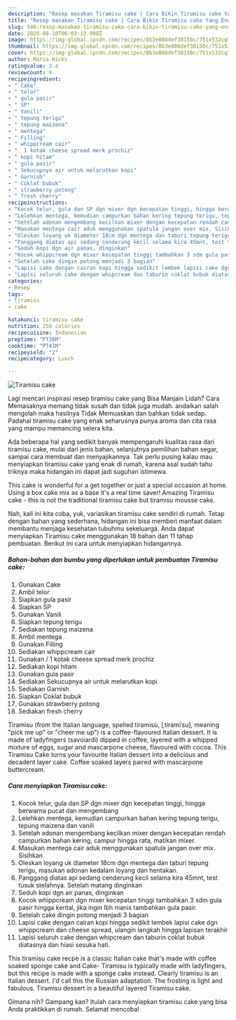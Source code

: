 ```yaml
---
description: "Resep masakan Tiramisu cake | Cara Bikin Tiramisu cake Yang Enak Dan Lezat"
title: "Resep masakan Tiramisu cake | Cara Bikin Tiramisu cake Yang Enak Dan Lezat"
slug: 546-resep-masakan-tiramisu-cake-cara-bikin-tiramisu-cake-yang-enak-dan-lezat
date: 2020-08-10T06:03:13.908Z
image: https://img-global.cpcdn.com/recipes/8b3e086def30150c/751x532cq70/tiramisu-cake-foto-resep-utama.jpg
thumbnail: https://img-global.cpcdn.com/recipes/8b3e086def30150c/751x532cq70/tiramisu-cake-foto-resep-utama.jpg
cover: https://img-global.cpcdn.com/recipes/8b3e086def30150c/751x532cq70/tiramisu-cake-foto-resep-utama.jpg
author: Maria Hicks
ratingvalue: 3.4
reviewcount: 9
recipeingredient:
- " Cake"
- " telor"
- " gula pasir"
- " SP"
- " Vanili"
- " tepung terigu"
- " tepung maizena"
- " mentega"
- " Filling"
- " whippcream cair"
- "  1 kotak cheese spread merk prochiz"
- " kopi hitam"
- " gula pasir"
- " Sekucupnya air untuk melarutkan kopi"
- " Garnish"
- " Coklat bubuk"
- " strawberry potong"
- " fresh cherry"
recipeinstructions:
- "Kocok telur, gula dan SP dgn mixer dgn kecepatan tinggi, hingga berwarna pucat dan mengembang"
- "Lelehkan mentega, kemudian campurkan bahan kering tepung terigu, tepung maizena dan vanili"
- "Setelah adonan mengembang kecilkan mixer dengan kecepatan rendah campurkan bahan kering, campur hingga rata, matikan mixer."
- "Masukan mentega cair aduk menggunakan spatula jangan over mix. Sisihkan"
- "Oleskan loyang uk diameter 18cm dgn mentega dan taburi tepung terigu, masukan adonan kedalam loyang dan hentakan."
- "Panggang diatas api sedang cenderung kecil selama kira 45mnt, test tusuk stelahnya. Setelah matang dinginkan"
- "Seduh kopi dgn air panas, dinginkan"
- "Kocok whippcream dgn mixer kecepatan tinggi tambahkan 3 sdm gula pasir hingga kental, jika ingin lbh manis tambahkan gula pasir."
- "Setelah cake dingin potong menjadi 3 bagian"
- "Lapisi cake dengan cairan kopi hingga sedikit lembek lapisi cake dgn whippcream dan cheese spread, ulangin langkah hingga lapisan terakhir"
- "Lapisi seluruh cake dengan whipcream dan taburin coklat bubuk diatasnya dan hiasi sesuka hati."
categories:
- Resep
tags:
- tiramisu
- cake

katakunci: tiramisu cake 
nutrition: 259 calories
recipecuisine: Indonesian
preptime: "PT36M"
cooktime: "PT41M"
recipeyield: "2"
recipecategory: Lunch

---
```



![Tiramisu cake](https://img-global.cpcdn.com/recipes/8b3e086def30150c/751x532cq70/tiramisu-cake-foto-resep-utama.jpg)

Lagi mencari inspirasi resep tiramisu cake yang Bisa Manjain Lidah? Cara Memasaknya memang tidak susah dan tidak juga mudah. andaikan salah mengolah maka hasilnya Tidak Memuaskan dan bahkan tidak sedap. Padahal tiramisu cake yang enak seharusnya punya aroma dan cita rasa yang mampu memancing selera kita.

Ada beberapa hal yang sedikit banyak mempengaruhi kualitas rasa dari tiramisu cake, mulai dari jenis bahan, selanjutnya pemilihan bahan segar, sampai cara membuat dan menyajikannya. Tak perlu pusing kalau mau menyiapkan tiramisu cake yang enak di rumah, karena asal sudah tahu triknya maka hidangan ini dapat jadi suguhan istimewa.

This cake is wonderful for a get together or just a special occasion at home. Using a box cake mix as a base it&#39;s a real time saver! Amazing Tiramisu cake - this is not the traditional tiramisu cake but tiramisu mousse cake.


Nah, kali ini kita coba, yuk, variasikan tiramisu cake sendiri di rumah. Tetap dengan bahan yang sederhana, hidangan ini bisa memberi manfaat dalam membantu menjaga kesehatan tubuhmu sekeluarga. Anda dapat menyiapkan Tiramisu cake menggunakan 18 bahan dan 11 tahap pembuatan. Berikut ini cara untuk menyiapkan hidangannya.

<!--inarticleads1-->

##### Bahan-bahan dan bumbu yang diperlukan untuk pembuatan Tiramisu cake:

1. Gunakan  Cake
1. Ambil  telor
1. Siapkan  gula pasir
1. Siapkan  SP
1. Gunakan  Vanili
1. Siapkan  tepung terigu
1. Sediakan  tepung maizena
1. Ambil  mentega
1. Gunakan  Filling
1. Sediakan  whippcream cair
1. Gunakan  / 1 kotak cheese spread merk prochiz
1. Sediakan  kopi hitam
1. Gunakan  gula pasir
1. Sediakan  Sekucupnya air untuk melarutkan kopi
1. Sediakan  Garnish
1. Siapkan  Coklat bubuk
1. Gunakan  strawberry potong
1. Sediakan  fresh cherry


Tiramisu (from the Italian language, spelled tiramisù, [ˌtiramiˈsu], meaning &#34;pick me up&#34; or &#34;cheer me up&#34;) is a coffee-flavoured Italian dessert. It is made of ladyfingers (savoiardi) dipped in coffee, layered with a whipped mixture of eggs, sugar and mascarpone cheese, flavoured with cocoa. This Tiramisu Cake turns your favourite Italian dessert into a delicious and decadent layer cake. Coffee soaked layers paired with mascarpone buttercream. 

<!--inarticleads2-->

##### Cara menyiapkan Tiramisu cake:

1. Kocok telur, gula dan SP dgn mixer dgn kecepatan tinggi, hingga berwarna pucat dan mengembang
1. Lelehkan mentega, kemudian campurkan bahan kering tepung terigu, tepung maizena dan vanili
1. Setelah adonan mengembang kecilkan mixer dengan kecepatan rendah campurkan bahan kering, campur hingga rata, matikan mixer.
1. Masukan mentega cair aduk menggunakan spatula jangan over mix. Sisihkan
1. Oleskan loyang uk diameter 18cm dgn mentega dan taburi tepung terigu, masukan adonan kedalam loyang dan hentakan.
1. Panggang diatas api sedang cenderung kecil selama kira 45mnt, test tusuk stelahnya. Setelah matang dinginkan
1. Seduh kopi dgn air panas, dinginkan
1. Kocok whippcream dgn mixer kecepatan tinggi tambahkan 3 sdm gula pasir hingga kental, jika ingin lbh manis tambahkan gula pasir.
1. Setelah cake dingin potong menjadi 3 bagian
1. Lapisi cake dengan cairan kopi hingga sedikit lembek lapisi cake dgn whippcream dan cheese spread, ulangin langkah hingga lapisan terakhir
1. Lapisi seluruh cake dengan whipcream dan taburin coklat bubuk diatasnya dan hiasi sesuka hati.


This tiramisu cake recpe is a classic Italian cake that&#39;s made with coffee soaked sponge cake and Cake- Tiramisu is typically made with ladyfingers, but this recipe is made with a sponge cake instead. Clearly tiramisu is an Italian dessert. I&#39;d call this the Russian adaptation. The frosting is light and fabulous. Tiramisu dessert in a beautiful layered Tiramisu cake. 

Gimana nih? Gampang kan? Itulah cara menyiapkan tiramisu cake yang bisa Anda praktikkan di rumah. Selamat mencoba!
